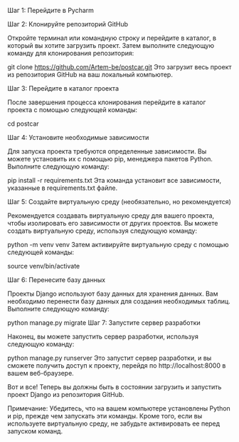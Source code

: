 Шаг 1: Перейдите в Pycharm

Шаг 2: Клонируйте репозиторий GitHub

Откройте терминал или командную строку и перейдите в каталог, в который вы хотите загрузить проект. Затем выполните следующую команду для клонирования репозитория:

git clone https://github.com/Artem-be/postcar.git
Это загрузит весь проект из репозитория GitHub на ваш локальный компьютер.

Шаг 3: Перейдите в каталог проекта

После завершения процесса клонирования перейдите в каталог проекта с помощью следующей команды:

cd postcar

Шаг 4: Установите необходимые зависимости

Для запуска проекта требуются определенные зависимости. Вы можете установить их с помощью pip, менеджера пакетов Python. Выполните следующую команду:

pip install -r requirements.txt
Эта команда установит все зависимости, указанные в requirements.txt файле.

Шаг 5: Создайте виртуальную среду (необязательно, но рекомендуется)

Рекомендуется создавать виртуальную среду для вашего проекта, чтобы изолировать его зависимости от других проектов. Вы можете создать виртуальную среду, используя следующую команду:

python -m venv venv
Затем активируйте виртуальную среду с помощью следующей команды:

source venv/bin/activate

Шаг 6: Перенесите базу данных

Проекты Django используют базу данных для хранения данных. Вам необходимо перенести базу данных для создания необходимых таблиц. Выполните следующую команду:

python manage.py migrate
Шаг 7: Запустите сервер разработки

Наконец, вы можете запустить сервер разработки, используя следующую команду:

python manage.py runserver
Это запустит сервер разработки, и вы сможете получить доступ к проекту, перейдя по http://localhost:8000 в вашем веб-браузере.

Вот и все! Теперь вы должны быть в состоянии загрузить и запустить проект Django из репозитория GitHub.

Примечание: Убедитесь, что на вашем компьютере установлены Python и pip, прежде чем запускать эти команды. Кроме того, если вы используете виртуальную среду, не забудьте активировать ее перед запуском команд.
